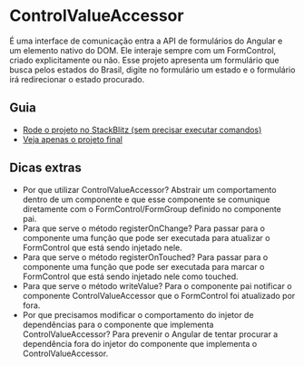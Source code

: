 # ControlValueAccessor
É uma interface de comunicação entra a API de formulários do Angular e um elemento nativo do DOM. Ele interaje sempre com um FormControl, criado explicitamente ou não. Esse projeto apresenta um formulário que busca pelos estados do Brasil, digite no formulário um estado e o formulário irá redirecionar o estado procurado.

## Guia
- <a href="https://stackblitz.com/edit/fernanda-maki-hirose-control-value-accessor">Rode o projeto no StackBlitz (sem precisar executar comandos)</a>
- <a href="https://fernanda-maki-hirose-control-value-accessor.stackblitz.io">Veja apenas o projeto final</a>

## Dicas extras
- Por que utilizar ControlValueAccessor? Abstrair um comportamento dentro de um componente e que esse componente se comunique diretamente com o FormControl/FormGroup definido no componente pai.
- Para que serve o método registerOnChange? Para passar para o componente uma função que pode ser executada para atualizar o FormControl que está sendo injetado nele. 
- Para que serve o método registerOnTouched? Para passar para o componente uma função que pode ser executada para marcar o FormControl que está sendo injetado nele como touched. 
- Para que serve o método writeValue? Para o componente pai notificar o componente ControlValueAccessor que o FormControl foi atualizado por fora.
- Por que precisamos modificar o comportamento do injetor de dependências para o componente que implementa ControlValueAccessor? Para prevenir o Angular de tentar procurar a dependência fora do injetor do componente que implementa o ControlValueAccessor. 
